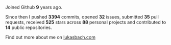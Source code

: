 Joined Github **9** years ago.

Since then I pushed **3394** commits, opened **32** issues, submitted **35** pull requests, received **525** stars across **88** personal projects and contributed to **14** public repositories.

Find out more about me on [lukasbach.com](https://lukasbach.com)
